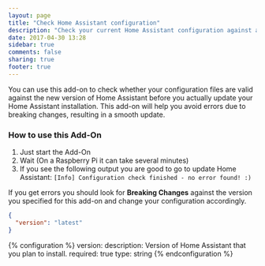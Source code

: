 ```yaml
---
layout: page
title: "Check Home Assistant configuration"
description: "Check your current Home Assistant configuration against a new version."
date: 2017-04-30 13:28
sidebar: true
comments: false
sharing: true
footer: true
---
```


You can use this add-on to check whether your configuration files are valid against the new version of Home Assistant before you actually update your Home Assistant installation. This add-on will help you avoid errors due to breaking changes, resulting in a smooth update.

### How to use this Add-On

1. Just start the Add-On
2. Wait (On a Raspberry Pi it can take several minutes)
3. If you see the following output you are good to go to update Home Assistant: `[Info] Configuration check finished - no error found! :)`

If you get errors you should look for **Breaking Changes** against the version you specified for this add-on and change your configuration accordingly.

```json
{
  "version": "latest"
}
```

{% configuration %}
version:
  description: Version of Home Assistant that you plan to install.
  required: true
  type: string
{% endconfiguration %}
